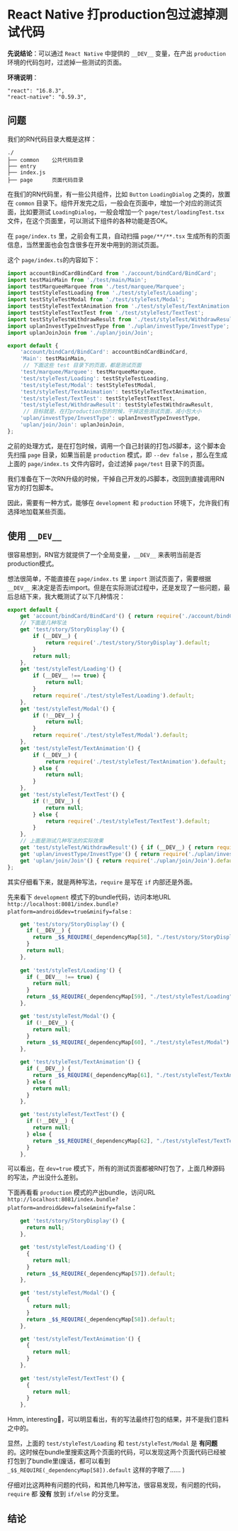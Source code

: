 # React Native 打production包过滤掉测试代码



**先说结论**：可以通过 `React Native` 中提供的 `__DEV__` 变量，在产出 `production` 环境的代码包时，过滤掉一些测试的页面。

**环境说明**：

```shell
"react": "16.8.3",
"react-native": "0.59.3",
```

## 问题

我们的RN代码目录大概是这样：

```shell
./
├── common    公共代码目录
├── entry     
├── index.js  
├── page      页面代码目录
```

在我们的RN代码里，有一些公共组件，比如 `Button` `LoadingDialog` 之类的，放置在 `common` 目录下。组件开发完之后，一般会在页面中，增加一个对应的测试页面，比如要测试 `LoadingDialog`，一般会增加一个 `page/test/loadingTest.tsx` 文件，在这个页面里，可以测试下组件的各种功能是否OK。

在 `page/index.ts` 里，之前会有工具，自动扫描 `page/**/**.tsx` 生成所有的页面信息，当然里面也会包含很多在开发中用到的测试页面。

这个 `page/index.ts`的内容如下：

```javascript
import accountBindCardBindCard from './account/bindCard/BindCard';
import testMainMain from './test/main/Main';
import testMarqueeMarquee from './test/marquee/Marquee';
import testStyleTestLoading from './test/styleTest/Loading';
import testStyleTestModal from './test/styleTest/Modal';
import testStyleTestTextAnimation from './test/styleTest/TextAnimation';
import testStyleTestTextTest from './test/styleTest/TextTest';
import testStyleTestWithdrawResult from './test/styleTest/WithdrawResult';
import uplanInvestTypeInvestType from './uplan/investType/InvestType';
import uplanJoinJoin from './uplan/join/Join';

export default {
    'account/bindCard/BindCard': accountBindCardBindCard,
    'Main': testMainMain,
  	 // 下面这些 test 目录下的页面，都是测试页面
    'test/marquee/Marquee': testMarqueeMarquee,
    'test/styleTest/Loading': testStyleTestLoading,
    'test/styleTest/Modal': testStyleTestModal,
    'test/styleTest/TextAnimation': testStyleTestTextAnimation,
    'test/styleTest/TextTest': testStyleTestTextTest,
    'test/styleTest/WithdrawResult': testStyleTestWithdrawResult,
     // 目标就是，在打production包的时候，干掉这些测试页面，减小包大小
    'uplan/investType/InvestType': uplanInvestTypeInvestType,
    'uplan/join/Join': uplanJoinJoin,
};
```

之前的处理方式，是在打包时候，调用一个自己封装的打包JS脚本，这个脚本会先扫描 `page` 目录，如果当前是 `production` 模式，即 `--dev false` ，那么在生成上面的 `page/index.ts` 文件内容时，会过滤掉 `page/test` 目录下的页面。

我们准备在下一次RN升级的时候，干掉自己开发的JS脚本，改回到直接调用RN官方的打包脚本。

因此，需要有一种方式，能够在 `development` 和 `production` 环境下，允许我们有选择地加载某些页面。



## 使用 `__DEV__ `

很容易想到，RN官方就提供了一个全局变量，`__DEV__` 来表明当前是否production模式。

想法很简单，不能直接在 `page/index.ts` 里 `import` 测试页面了，需要根据 `__DEV__` 来决定是否去import。但是在实际测试过程中，还是发现了一些问题，最后总结下来，我大概测试了以下几种情况：

```javascript
export default {
    get 'account/bindCard/BindCard'() { return require('./account/bindCard/BindCard').default; },
    // 下面是几种写法
    get 'test/story/StoryDisplay'() {
        if (__DEV__) {
            return require('./test/story/StoryDisplay').default;
        }
        return null;
    },
    get 'test/styleTest/Loading'() {
        if (__DEV__ !== true) {
            return null;
        }
        return require('./test/styleTest/Loading').default;
    },
    get 'test/styleTest/Modal'() {
        if (!__DEV__) {
            return null;
        }
        return require('./test/styleTest/Modal').default;
    },
    get 'test/styleTest/TextAnimation'() {
        if (__DEV__) {
            return require('./test/styleTest/TextAnimation').default;
        } else {
            return null;
        }
    },
    get 'test/styleTest/TextTest'() {
        if (!__DEV__) {
            return null;
        } else {
            return require('./test/styleTest/TextTest').default;
        }
    },
    // 上面是测试几种写法的实际效果
    get 'test/styleTest/WithdrawResult'() { if (__DEV__) { return require('./test/styleTest/WithdrawResult').default; } return null; },
    get 'uplan/investType/InvestType'() { return require('./uplan/investType/InvestType').default; },
    get 'uplan/join/Join'() { return require('./uplan/join/Join').default; },
};

```

其实仔细看下来，就是两种写法，`require` 是写在 `if` 内部还是外面。

先来看下 `development` 模式下的bundle代码，访问本地URL `http://localhost:8081/index.bundle?platform=android&dev=true&minify=false` :

```javascript
    get 'test/story/StoryDisplay'() {
      if (__DEV__) {
        return _$$_REQUIRE(_dependencyMap[58], "./test/story/StoryDisplay").default;
      }
      return null;
    },
      
    get 'test/styleTest/Loading'() {
      if (__DEV__ !== true) {
        return null;
      }
      return _$$_REQUIRE(_dependencyMap[59], "./test/styleTest/Loading").default;
    },

    get 'test/styleTest/Modal'() {
      if (!__DEV__) {
        return null;
      }
      return _$$_REQUIRE(_dependencyMap[60], "./test/styleTest/Modal").default;
    },

    get 'test/styleTest/TextAnimation'() {
      if (__DEV__) {
        return _$$_REQUIRE(_dependencyMap[61], "./test/styleTest/TextAnimation").default;
      } else {
        return null;
      }
    },

    get 'test/styleTest/TextTest'() {
      if (!__DEV__) {
        return null;
      } else {
        return _$$_REQUIRE(_dependencyMap[62], "./test/styleTest/TextTest").default;
      }
    },

```

可以看出，在 `dev=true` 模式下，所有的测试页面都被RN打包了，上面几种源码的写法，产出没什么差别。

下面再看看 `production` 模式的产出bundle，访问URL `http://localhost:8081/index.bundle?platform=android&dev=false&minify=false`：

```javascript
    get 'test/story/StoryDisplay'() {
      return null;
    },

    get 'test/styleTest/Loading'() {
      {
        return null;
      }
      return _$$_REQUIRE(_dependencyMap[57]).default;
    },

    get 'test/styleTest/Modal'() {
      {
        return null;
      }
      return _$$_REQUIRE(_dependencyMap[58]).default;
    },

    get 'test/styleTest/TextAnimation'() {
      {
        return null;
      }
    },
      
    get 'test/styleTest/TextTest'() {
      {
        return null;
      }
    },

```

Hmm, interesting🤔，可以明显看出，有的写法最终打包的结果，并不是我们意料之中的。

显然，上面的 `test/styleTest/Loading` 和 `test/styleTest/Modal` 是 **有问题** 的。这时候在bundle里搜索这两个页面的代码，可以发现这两个页面代码已经被打包到了bundle里(废话，都可以看到 `_$$_REQUIRE(_dependencyMap[58]).default`  这样的字眼了…… ) 

仔细对比这两种有问题的代码，和其他几种写法，很容易发现，有问题的代码， `require` 都 **没有** 放到 `if/else` 的分支里。 

## 结论







